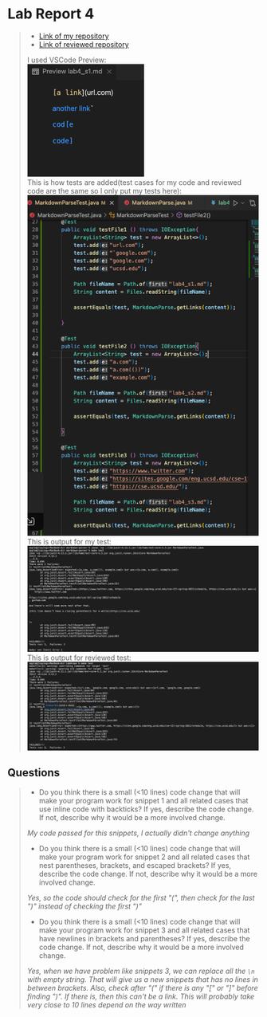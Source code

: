 # Lab Report 4
> * [Link of my repository](https://github.com/Jiaying6429/markdown-parser)
> * [Link of reviewed repository](https://github.com/hpdinh/markdown-parser.git)
> 
> I used VSCode Preview:\
> ![Image](lab4(1).png)\
> This is how tests are added(test cases for my code and reviewed code are the same so I only put my tests here): \
> ![Image](lab4(2).png)\
> This is output for my test:\
> ![Image](lab4(3).png)\
> This is output for reviewed test: \
> ![Image](lab4(4).png)

## Questions
> * Do you think there is a small (<10 lines) code change that will make your program work for snippet 1 and all related cases that use inline code with backticks? If yes, describe the code change. If not, describe why it would be a more involved change.
> 
> _My code passed for this snippets, I actually didn't change anything_
>
> * Do you think there is a small (<10 lines) code change that will make your program work for snippet 2 and all related cases that nest parentheses, brackets, and escaped brackets? If yes, describe the code change. If not, describe why it would be a more involved change.
>
> _Yes, so the code should check for the first "(", then check for the last ")" instead of checking the first ")"_
>
> * Do you think there is a small (<10 lines) code change that will make your program work for snippet 3 and all related cases that have newlines in brackets and parentheses? If yes, describe the code change. If not, describe why it would be a more involved change.
>
> _Yes, when we have problem like snippets 3, we can replace all the `\n` with empty string. That will give us a new snippets that has no lines in between brackets. Also, check after "(" if there is any "[" or "]" before finding ")". If there is, then this can't be a link. This will probably take very close to 10 lines depend on the way written_

